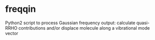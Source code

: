 # freqqin
Python2 script to process Gaussian frequency output: calculate quasi-RRHO contributions and/or displace molecule along a vibrational mode vector
